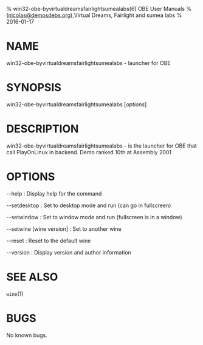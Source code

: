% win32-obe-byvirtualdreamsfairlightsumealabs(6) OBE User Manuals
%  (nicolas@demosdebs.org),Virtual Dreams, Fairlight and sumea labs
% 2016-01-17

# NAME
win32-obe-byvirtualdreamsfairlightsumealabs - launcher for OBE

# SYNOPSIS
win32-obe-byvirtualdreamsfairlightsumealabs [*options*]

# DESCRIPTION
win32-obe-byvirtualdreamsfairlightsumealabs - is the launcher for OBE that call PlayOnLinux in backend.
Demo ranked 10th at Assembly 2001

# OPTIONS
\--help
:   Display help for the command

\--setdesktop
:   Set to desktop mode and run (can go in fullscreen)

\--setwindow
:   Set to window mode and run (fullscreen is in a window)

\--setwine [wine version]
:   Set to another wine

\--reset
:   Reset to the default wine

\--version
:   Display version and author information

# SEE ALSO
`wine`(1)

# BUGS
No known bugs.
